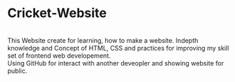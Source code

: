 # Cricket-Website
<br>
This Website create for learning, how to make a website. Indepth knowledge and Concept of HTML, CSS and practices for improving my skill set of frontend web developement.
<br>
Using GitHub for interact with another deveopler and showing website for public.
